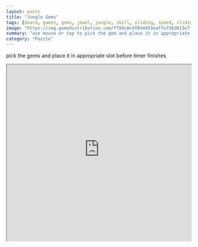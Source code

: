 ```yaml
---
layout: posts
title: "Jungle Gems"
tags: [board, games, gems, jewel, jungle, skill, sliding, speed, sliding, puzzle, free, online, games, oyna, game, free, games, play, play, games]
image: "https://img.gamedistribution.com/ff94c0c4f04d493eaffa756d013e7f90.jpg"
summary: "use mouse or tap to pick the gem and place it in appropriate slots  free online games oyna game free games play play games"
category: "Puzzle"
---
```


pick the gems and place it in appropriate slot before timer finishes

<iframe width="100%" height="480px;" src="https://html5.gamedistribution.com/ff94c0c4f04d493eaffa756d013e7f90/"></iframe>